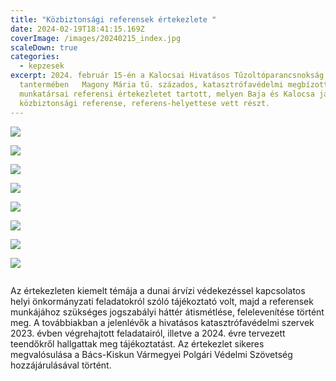 ```yaml
---
title: "Közbiztonsági referensek értekezlete "
date: 2024-02-19T18:41:15.169Z
coverImage: /images/20240215_index.jpg
scaleDown: true
categories:
  - kepzesek
excerpt: 2024. február 15-én a Kalocsai Hivatásos Tűzoltóparancsnokság
  tantermében   Magony Mária tű. százados, katasztrófavédelmi megbízott és
  munkatársai referensi értekezletet tartott, melyen Baja és Kalocsa járás 22
  közbiztonsági referense, referens-helyettese vett részt.
---
```

![](/images/20240215_2.jpg)

![](/images/20240215_3.jpg)

![](/images/20240215_5.jpg)

![](/images/20240215_6.jpg)

![](/images/20240215_7.jpg)

![](/images/20240215_8.jpg)

![](/images/20240215_9.jpg)

![](/images/20240215_10.jpg)

![]()

Az értekezleten kiemelt témája a dunai árvízi védekezéssel kapcsolatos helyi önkormányzati feladatokról szóló tájékoztató volt, majd a referensek munkájához szükséges  jogszabályi háttér átismétlése, felelevenítése történt meg. A továbbiakban a jelenlévők a hivatásos katasztrófavédelmi szervek 2023. évben végrehajtott feladatairól, illetve a 2024. évre tervezett teendőkről hallgattak meg tájékoztatást.
Az értekezlet sikeres megvalósulása a Bács-Kiskun Vármegyei Polgári Védelmi Szövetség hozzájárulásával történt.